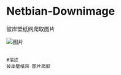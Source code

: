 # Netbian-Downimage
彼岸壁纸网爬取图片


![图片](https://github.com/user-attachments/assets/1cce03d6-3198-47c4-bffa-c7b6794cff25)

```shell

#描述
彼岸壁纸网 图片爬取
```
